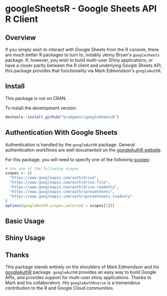 # googleSheetsR - Google Sheets API R Client

## Overview

If you simply wish to interact with Google Sheets from the R console, there are much better R packages to turn to, notably Jenny Bryan's `googlesheets` package. If, however, you wish to build multi-user Shiny applications, or have a closer parity between the R client and underlying Google Sheets API, this package provides that functionality via Mark Edmondson's `googleAuthR`.

## Install

This package is not on CRAN.

To install the development version:

```R
devtools::install_github("bradgwest/googleSheetsR")
```

## Authentication With Google Sheets

Authentication is handled by the `googleAuthR` package. General authentication workflows are well documented on the [googleAuthR website](http://code.markedmondson.me/googleAuthR/articles/google-authentication-types.html).

For this package, you will need to specify one of the following [scopes](https://developers.google.com/identity/protocols/googlescopes#sheetsv4):
```R
# Use one of the following scopes
scopes <- c(
  "https://www.googleapis.com/auth/drive",
  "https://www.googleapis.com/auth/drive.file",
  "https://www.googleapis.com/auth/drive.readonly",
  "https://www.googleapis.com/auth/spreadsheets",
  "https://www.googleapis.com/auth/spreadsheets.readonly"
)
options(googleAuthR.scopes.selected = scopes[1]))
```

## Basic Usage

## Shiny Usage

## Thanks

This package stands entirely on the shoulders of Mark Edmondson and his [googleAuthR](https://github.com/MarkEdmondson1234/googleAuthR) package. `googleAuthR` provides an easy way to build Google APIs, and provides support for multi-user shiny applications. Thanks to Mark and his collaborators. His `googleAuthRverse` is a tremendous contribution to the R and Google Cloud communities.

